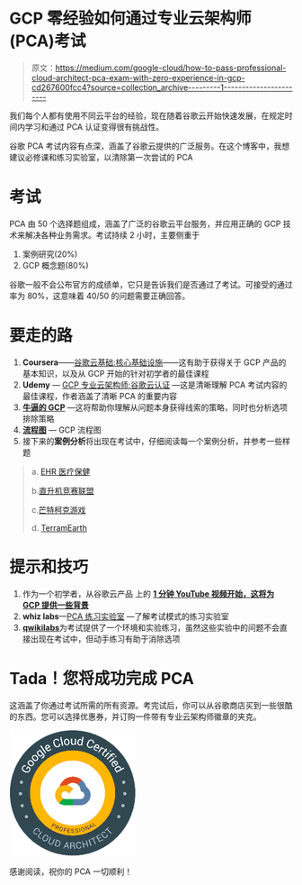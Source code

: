 # GCP 零经验如何通过专业云架构师(PCA)考试

> 原文：<https://medium.com/google-cloud/how-to-pass-professional-cloud-architect-pca-exam-with-zero-experience-in-gcp-cd267600fcc4?source=collection_archive---------1----------------------->

我们每个人都有使用不同云平台的经验，现在随着谷歌云开始快速发展，在规定时间内学习和通过 PCA 认证变得很有挑战性。

谷歌 PCA 考试内容有点深，涵盖了谷歌云提供的广泛服务。在这个博客中，我想建议必修课和练习实验室，以清除第一次尝试的 PCA

# 考试

PCA 由 50 个选择题组成，涵盖了广泛的谷歌云平台服务，并应用正确的 GCP 技术来解决各种业务需求。考试持续 2 小时，主要侧重于

1.  案例研究(20%)
2.  GCP 概念题(80%)

谷歌一般不会公布官方的成绩单，它只是告诉我们是否通过了考试。可接受的通过率为 80%，这意味着 40/50 的问题需要正确回答。

# 要走的路

1.  **Coursera**——[谷歌云基础:核心基础设施](https://in.coursera.org/learn/gcp-fundamentals)——这有助于获得关于 GCP 产品的基本知识，以及从 GCP 开始的针对初学者的最佳课程
2.  **Udemy** — [GCP 专业云架构师:谷歌云认证](https://www.udemy.com/course/google-cloud-professional-cloud-architect-certification/) —这是清晰理解 PCA 考试内容的最佳课程，作者涵盖了清晰 PCA 的重要内容
3.  [**牛逼的 GCP**](https://www.youtube.com/AwesomeGCP) —这将帮助你理解从问题本身获得线索的策略，同时也分析选项排除策略
4.  [**流程图**](https://grumpygrace.dev/posts/gcp-flowcharts/) — GCP 流程图
5.  接下来的**案例分析**将出现在考试中，仔细阅读每一个案例分析，并参考一些样题

> a. [EHR 医疗保健](https://services.google.com/fh/files/blogs/master_case_study_ehr_healthcare.pdf)
> 
> b.[直升机竞赛联盟](https://services.google.com/fh/files/blogs/master_case_study_helicopter_racing_league.pdf)
> 
> c.[芒特柯克游戏](https://services.google.com/fh/files/blogs/master_case_study_mountkirk_games.pdf)
> 
> d. [TerramEarth](https://services.google.com/fh/files/blogs/master_case_study_terramearth.pdf)

# 提示和技巧

1.  作为一个初学者，从谷歌云产品 上的 [**1 分钟 YouTube 视频开始，这将为 GCP 提供一些背景**](https://www.youtube.com/playlist?list=PLIivdWyY5sqIQ4_5PwyyXZVdsXr3wYhip)
2.  **whiz labs**—[PCA 练习实验室](https://www.whizlabs.com/google-cloud-certified-professional-cloud-architect/) —了解考试模式的练习实验室
3.  [**qwikilabs**](https://www.qwiklabs.com/)为考试提供了一个环境和实验练习，虽然这些实验中的问题不会直接出现在考试中，但动手练习有助于消除选项

# Tada！您将成功完成 PCA

这涵盖了你通过考试所需的所有资源。考完试后，你可以从谷歌商店买到一些很酷的东西。您可以选择优惠券，并订购一件带有专业云架构师徽章的夹克。

![](img/3121247a635d70ad8def007b0a9e7629.png)

感谢阅读，祝你的 PCA 一切顺利！